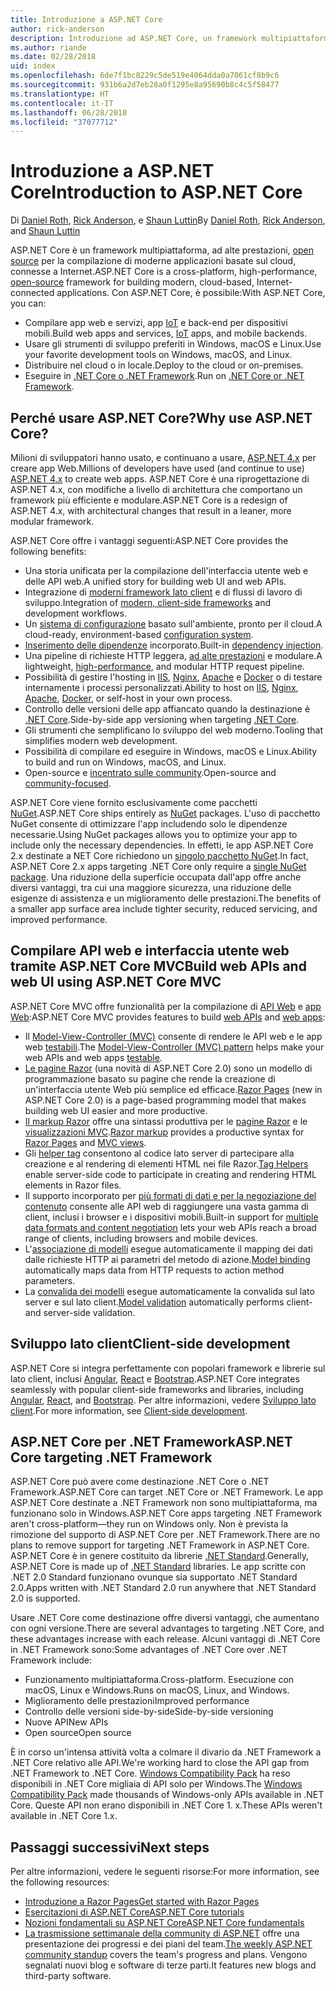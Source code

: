 ```yaml
---
title: Introduzione a ASP.NET Core
author: rick-anderson
description: Introduzione ad ASP.NET Core, un framework multipiattaforma, ad alte prestazioni, open source per la compilazione di applicazioni moderne basate sul cloud, connesse a Internet.
ms.author: riande
ms.date: 02/28/2018
uid: index
ms.openlocfilehash: 6de7f1bc8229c5de519e4064dda0a7061cf8b9c6
ms.sourcegitcommit: 931b6a2d7eb28a0f1295e8a95690b8c4c5f58477
ms.translationtype: HT
ms.contentlocale: it-IT
ms.lasthandoff: 06/28/2018
ms.locfileid: "37077712"
---
```

# <a name="introduction-to-aspnet-core"></a><span data-ttu-id="e345c-103">Introduzione a ASP.NET Core</span><span class="sxs-lookup"><span data-stu-id="e345c-103">Introduction to ASP.NET Core</span></span>

<span data-ttu-id="e345c-104">Di [Daniel Roth](https://github.com/danroth27), [Rick Anderson](https://twitter.com/RickAndMSFT), e [Shaun Luttin](https://twitter.com/dicshaunary)</span><span class="sxs-lookup"><span data-stu-id="e345c-104">By [Daniel Roth](https://github.com/danroth27), [Rick Anderson](https://twitter.com/RickAndMSFT), and [Shaun Luttin](https://twitter.com/dicshaunary)</span></span>

<span data-ttu-id="e345c-105">ASP.NET Core è un framework multipiattaforma, ad alte prestazioni, [open source](https://github.com/aspnet/home) per la compilazione di moderne applicazioni basate sul cloud, connesse a Internet.</span><span class="sxs-lookup"><span data-stu-id="e345c-105">ASP.NET Core is a cross-platform, high-performance, [open-source](https://github.com/aspnet/home) framework for building modern, cloud-based, Internet-connected applications.</span></span> <span data-ttu-id="e345c-106">Con ASP.NET Core, è possibile:</span><span class="sxs-lookup"><span data-stu-id="e345c-106">With ASP.NET Core, you can:</span></span>

* <span data-ttu-id="e345c-107">Compilare app web e servizi, app [IoT](https://www.microsoft.com/internet-of-things/) e back-end per dispositivi mobili.</span><span class="sxs-lookup"><span data-stu-id="e345c-107">Build web apps and services, [IoT](https://www.microsoft.com/internet-of-things/) apps, and mobile backends.</span></span>
* <span data-ttu-id="e345c-108">Usare gli strumenti di sviluppo preferiti in Windows, macOS e Linux.</span><span class="sxs-lookup"><span data-stu-id="e345c-108">Use your favorite development tools on Windows, macOS, and Linux.</span></span>
* <span data-ttu-id="e345c-109">Distribuire nel cloud o in locale.</span><span class="sxs-lookup"><span data-stu-id="e345c-109">Deploy to the cloud or on-premises.</span></span>
* <span data-ttu-id="e345c-110">Eseguire in [.NET Core o .NET Framework](https://docs.microsoft.com/dotnet/articles/standard/choosing-core-framework-server).</span><span class="sxs-lookup"><span data-stu-id="e345c-110">Run on [.NET Core or .NET Framework](https://docs.microsoft.com/dotnet/articles/standard/choosing-core-framework-server).</span></span>

## <a name="why-use-aspnet-core"></a><span data-ttu-id="e345c-111">Perché usare ASP.NET Core?</span><span class="sxs-lookup"><span data-stu-id="e345c-111">Why use ASP.NET Core?</span></span>

<span data-ttu-id="e345c-112">Milioni di sviluppatori hanno usato, e continuano a usare, [ASP.NET 4.x](https://docs.microsoft.com/aspnet/overview) per creare app Web.</span><span class="sxs-lookup"><span data-stu-id="e345c-112">Millions of developers have used (and continue to use) [ASP.NET 4.x](https://docs.microsoft.com/aspnet/overview) to create web apps.</span></span> <span data-ttu-id="e345c-113">ASP.NET Core è una riprogettazione di ASP.NET 4.x, con modifiche a livello di architettura che comportano un framework più efficiente e modulare.</span><span class="sxs-lookup"><span data-stu-id="e345c-113">ASP.NET Core is a redesign of ASP.NET 4.x, with architectural changes that result in a leaner, more modular framework.</span></span>

<span data-ttu-id="e345c-114">ASP.NET Core offre i vantaggi seguenti:</span><span class="sxs-lookup"><span data-stu-id="e345c-114">ASP.NET Core provides the following benefits:</span></span>

* <span data-ttu-id="e345c-115">Una storia unificata per la compilazione dell'interfaccia utente web e delle API web.</span><span class="sxs-lookup"><span data-stu-id="e345c-115">A unified story for building web UI and web APIs.</span></span>
* <span data-ttu-id="e345c-116">Integrazione di [moderni framework lato client](xref:client-side/index) e di flussi di lavoro di sviluppo.</span><span class="sxs-lookup"><span data-stu-id="e345c-116">Integration of [modern, client-side frameworks](xref:client-side/index) and development workflows.</span></span>
* <span data-ttu-id="e345c-117">Un [sistema di configurazione](xref:fundamentals/configuration/index) basato sull'ambiente, pronto per il cloud.</span><span class="sxs-lookup"><span data-stu-id="e345c-117">A cloud-ready, environment-based [configuration system](xref:fundamentals/configuration/index).</span></span>
* <span data-ttu-id="e345c-118">[Inserimento delle dipendenze](xref:fundamentals/dependency-injection) incorporato.</span><span class="sxs-lookup"><span data-stu-id="e345c-118">Built-in [dependency injection](xref:fundamentals/dependency-injection).</span></span>
* <span data-ttu-id="e345c-119">Una pipeline di richieste HTTP leggera, [ad alte prestazioni](https://github.com/aspnet/benchmarks) e modulare.</span><span class="sxs-lookup"><span data-stu-id="e345c-119">A lightweight, [high-performance](https://github.com/aspnet/benchmarks), and modular HTTP request pipeline.</span></span>
* <span data-ttu-id="e345c-120">Possibilità di gestire l'hosting in [IIS](xref:host-and-deploy/iis/index), [Nginx](xref:host-and-deploy/linux-nginx), [Apache](xref:host-and-deploy/linux-apache) e [Docker](xref:host-and-deploy/docker/index) o di testare internamente i processi personalizzati.</span><span class="sxs-lookup"><span data-stu-id="e345c-120">Ability to host on [IIS](xref:host-and-deploy/iis/index), [Nginx](xref:host-and-deploy/linux-nginx), [Apache](xref:host-and-deploy/linux-apache), [Docker](xref:host-and-deploy/docker/index), or self-host in your own process.</span></span>
* <span data-ttu-id="e345c-121">Controllo delle versioni delle app affiancato quando la destinazione è [.NET Core](https://docs.microsoft.com/dotnet/articles/standard/choosing-core-framework-server).</span><span class="sxs-lookup"><span data-stu-id="e345c-121">Side-by-side app versioning when targeting [.NET Core](https://docs.microsoft.com/dotnet/articles/standard/choosing-core-framework-server).</span></span>
* <span data-ttu-id="e345c-122">Gli strumenti che semplificano lo sviluppo del web moderno.</span><span class="sxs-lookup"><span data-stu-id="e345c-122">Tooling that simplifies modern web development.</span></span>
* <span data-ttu-id="e345c-123">Possibilità di compilare ed eseguire in Windows, macOS e Linux.</span><span class="sxs-lookup"><span data-stu-id="e345c-123">Ability to build and run on Windows, macOS, and Linux.</span></span>
* <span data-ttu-id="e345c-124">Open-source e [incentrato sulle community](https://live.asp.net/).</span><span class="sxs-lookup"><span data-stu-id="e345c-124">Open-source and [community-focused](https://live.asp.net/).</span></span>

<span data-ttu-id="e345c-125">ASP.NET Core viene fornito esclusivamente come pacchetti [NuGet](https://www.nuget.org/).</span><span class="sxs-lookup"><span data-stu-id="e345c-125">ASP.NET Core ships entirely as [NuGet](https://www.nuget.org/) packages.</span></span> <span data-ttu-id="e345c-126">L'uso di pacchetto NuGet consente di ottimizzare l'app includendo solo le dipendenze necessarie.</span><span class="sxs-lookup"><span data-stu-id="e345c-126">Using NuGet packages allows you to optimize your app to include only the necessary dependencies.</span></span> <span data-ttu-id="e345c-127">In effetti, le app ASP.NET Core 2.x destinate a NET Core richiedono un [singolo pacchetto NuGet](xref:fundamentals/metapackage).</span><span class="sxs-lookup"><span data-stu-id="e345c-127">In fact, ASP.NET Core 2.x apps targeting .NET Core only require a [single NuGet package](xref:fundamentals/metapackage).</span></span> <span data-ttu-id="e345c-128">Una riduzione della superficie occupata dall'app offre anche diversi vantaggi, tra cui una maggiore sicurezza, una riduzione delle esigenze di assistenza e un miglioramento delle prestazioni.</span><span class="sxs-lookup"><span data-stu-id="e345c-128">The benefits of a smaller app surface area include tighter security, reduced servicing, and improved performance.</span></span>

## <a name="build-web-apis-and-web-ui-using-aspnet-core-mvc"></a><span data-ttu-id="e345c-129">Compilare API web e interfaccia utente web tramite ASP.NET Core MVC</span><span class="sxs-lookup"><span data-stu-id="e345c-129">Build web APIs and web UI using ASP.NET Core MVC</span></span>

<span data-ttu-id="e345c-130">ASP.NET Core MVC offre funzionalità per la compilazione di [API Web](xref:tutorials/index#build-web-apis) e [app Web](xref:tutorials/index#build-web-apps):</span><span class="sxs-lookup"><span data-stu-id="e345c-130">ASP.NET Core MVC provides features to build [web APIs](xref:tutorials/index#build-web-apis) and [web apps](xref:tutorials/index#build-web-apps):</span></span>

* <span data-ttu-id="e345c-131">Il [Model-View-Controller (MVC)](xref:mvc/overview) consente di rendere le API web e le app web [testabili](xref:test/index).</span><span class="sxs-lookup"><span data-stu-id="e345c-131">The [Model-View-Controller (MVC) pattern](xref:mvc/overview) helps make your web APIs and web apps [testable](xref:test/index).</span></span>
* <span data-ttu-id="e345c-132">[Le pagine Razor](xref:razor-pages/index) (una novità di ASP.NET Core 2.0) sono un modello di programmazione basato su pagine che rende la creazione di un'interfaccia utente Web più semplice ed efficace.</span><span class="sxs-lookup"><span data-stu-id="e345c-132">[Razor Pages](xref:razor-pages/index) (new in ASP.NET Core 2.0) is a page-based programming model that makes building web UI easier and more productive.</span></span>
* <span data-ttu-id="e345c-133">[Il markup Razor](xref:mvc/views/razor) offre una sintassi produttiva per le [pagine Razor](xref:razor-pages/index) e le [visualizzazioni MVC](xref:mvc/views/overview).</span><span class="sxs-lookup"><span data-stu-id="e345c-133">[Razor markup](xref:mvc/views/razor) provides a productive syntax for [Razor Pages](xref:razor-pages/index) and [MVC views](xref:mvc/views/overview).</span></span>
* <span data-ttu-id="e345c-134">Gli [helper tag](xref:mvc/views/tag-helpers/intro) consentono al codice lato server di partecipare alla creazione e al rendering di elementi HTML nei file Razor.</span><span class="sxs-lookup"><span data-stu-id="e345c-134">[Tag Helpers](xref:mvc/views/tag-helpers/intro) enable server-side code to participate in creating and rendering HTML elements in Razor files.</span></span>
* <span data-ttu-id="e345c-135">Il supporto incorporato per [più formati di dati e per la negoziazione del contenuto](xref:web-api/advanced/formatting) consente alle API web di raggiungere una vasta gamma di client, inclusi i browser e i dispositivi mobili.</span><span class="sxs-lookup"><span data-stu-id="e345c-135">Built-in support for [multiple data formats and content negotiation](xref:web-api/advanced/formatting) lets your web APIs reach a broad range of clients, including browsers and mobile devices.</span></span>
* <span data-ttu-id="e345c-136">L'[associazione di modelli](xref:mvc/models/model-binding) esegue automaticamente il mapping dei dati dalle richieste HTTP ai parametri del metodo di azione.</span><span class="sxs-lookup"><span data-stu-id="e345c-136">[Model binding](xref:mvc/models/model-binding) automatically maps data from HTTP requests to action method parameters.</span></span>
* <span data-ttu-id="e345c-137">La [convalida dei modelli](xref:mvc/models/validation) esegue automaticamente la convalida sul lato server e sul lato client.</span><span class="sxs-lookup"><span data-stu-id="e345c-137">[Model validation](xref:mvc/models/validation) automatically performs client- and server-side validation.</span></span>

## <a name="client-side-development"></a><span data-ttu-id="e345c-138">Sviluppo lato client</span><span class="sxs-lookup"><span data-stu-id="e345c-138">Client-side development</span></span>

<span data-ttu-id="e345c-139">ASP.NET Core si integra perfettamente con popolari framework e librerie sul lato client, inclusi [Angular](xref:spa/angular), [React](xref:spa/react) e [Bootstrap](xref:client-side/bootstrap).</span><span class="sxs-lookup"><span data-stu-id="e345c-139">ASP.NET Core integrates seamlessly with popular client-side frameworks and libraries, including [Angular](xref:spa/angular), [React](xref:spa/react), and [Bootstrap](xref:client-side/bootstrap).</span></span> <span data-ttu-id="e345c-140">Per altre informazioni, vedere [Sviluppo lato client](xref:client-side/index).</span><span class="sxs-lookup"><span data-stu-id="e345c-140">For more information, see [Client-side development](xref:client-side/index).</span></span>

## <a name="aspnet-core-targeting-net-framework"></a><span data-ttu-id="e345c-141">ASP.NET Core per .NET Framework</span><span class="sxs-lookup"><span data-stu-id="e345c-141">ASP.NET Core targeting .NET Framework</span></span>

<span data-ttu-id="e345c-142">ASP.NET Core può avere come destinazione .NET Core o .NET Framework.</span><span class="sxs-lookup"><span data-stu-id="e345c-142">ASP.NET Core can target .NET Core or .NET Framework.</span></span> <span data-ttu-id="e345c-143">Le app ASP.NET Core destinate a .NET Framework non sono multipiattaforma, ma funzionano solo in Windows.</span><span class="sxs-lookup"><span data-stu-id="e345c-143">ASP.NET Core apps targeting .NET Framework aren't cross-platform&mdash;they run on Windows only.</span></span> <span data-ttu-id="e345c-144">Non è prevista la rimozione del supporto di ASP.NET Core per .NET Framework.</span><span class="sxs-lookup"><span data-stu-id="e345c-144">There are no plans to remove support for targeting .NET Framework in ASP.NET Core.</span></span> <span data-ttu-id="e345c-145">ASP.NET Core è in genere costituito da librerie [.NET Standard](/dotnet/standard/net-standard).</span><span class="sxs-lookup"><span data-stu-id="e345c-145">Generally, ASP.NET Core is made up of [.NET Standard](/dotnet/standard/net-standard) libraries.</span></span> <span data-ttu-id="e345c-146">Le app scritte con .NET 2.0 Standard funzionano ovunque sia supportato .NET Standard 2.0.</span><span class="sxs-lookup"><span data-stu-id="e345c-146">Apps written with .NET Standard 2.0 run anywhere that .NET Standard 2.0 is supported.</span></span>

<span data-ttu-id="e345c-147">Usare .NET Core come destinazione offre diversi vantaggi, che aumentano con ogni versione.</span><span class="sxs-lookup"><span data-stu-id="e345c-147">There are several advantages to targeting .NET Core, and these advantages increase with each release.</span></span> <span data-ttu-id="e345c-148">Alcuni vantaggi di .NET Core in .NET Framework sono:</span><span class="sxs-lookup"><span data-stu-id="e345c-148">Some advantages of .NET Core over .NET Framework include:</span></span>

* <span data-ttu-id="e345c-149">Funzionamento multipiattaforma.</span><span class="sxs-lookup"><span data-stu-id="e345c-149">Cross-platform.</span></span> <span data-ttu-id="e345c-150">Esecuzione con macOS, Linux e Windows.</span><span class="sxs-lookup"><span data-stu-id="e345c-150">Runs on macOS, Linux, and Windows.</span></span>
* <span data-ttu-id="e345c-151">Miglioramento delle prestazioni</span><span class="sxs-lookup"><span data-stu-id="e345c-151">Improved performance</span></span>
* <span data-ttu-id="e345c-152">Controllo delle versioni side-by-side</span><span class="sxs-lookup"><span data-stu-id="e345c-152">Side-by-side versioning</span></span>
* <span data-ttu-id="e345c-153">Nuove API</span><span class="sxs-lookup"><span data-stu-id="e345c-153">New APIs</span></span>
* <span data-ttu-id="e345c-154">Open source</span><span class="sxs-lookup"><span data-stu-id="e345c-154">Open source</span></span>

<span data-ttu-id="e345c-155">È in corso un'intensa attività volta a colmare il divario da .NET Framework a .NET Core relativo alle API.</span><span class="sxs-lookup"><span data-stu-id="e345c-155">We're working hard to close the API gap from .NET Framework to .NET Core.</span></span> <span data-ttu-id="e345c-156">[Windows Compatibility Pack](/dotnet/core/porting/windows-compat-pack) ha reso disponibili in .NET Core migliaia di API solo per Windows.</span><span class="sxs-lookup"><span data-stu-id="e345c-156">The [Windows Compatibility Pack](/dotnet/core/porting/windows-compat-pack) made thousands of Windows-only APIs available in .NET Core.</span></span> <span data-ttu-id="e345c-157">Queste API non erano disponibili in .NET Core 1. x.</span><span class="sxs-lookup"><span data-stu-id="e345c-157">These APIs weren't available in .NET Core 1.x.</span></span>

## <a name="next-steps"></a><span data-ttu-id="e345c-158">Passaggi successivi</span><span class="sxs-lookup"><span data-stu-id="e345c-158">Next steps</span></span>

<span data-ttu-id="e345c-159">Per altre informazioni, vedere le seguenti risorse:</span><span class="sxs-lookup"><span data-stu-id="e345c-159">For more information, see the following resources:</span></span>

* [<span data-ttu-id="e345c-160">Introduzione a Razor Pages</span><span class="sxs-lookup"><span data-stu-id="e345c-160">Get started with Razor Pages</span></span>](xref:tutorials/razor-pages/razor-pages-start)
* [<span data-ttu-id="e345c-161">Esercitazioni di ASP.NET Core</span><span class="sxs-lookup"><span data-stu-id="e345c-161">ASP.NET Core tutorials</span></span>](xref:tutorials/index)
* [<span data-ttu-id="e345c-162">Nozioni fondamentali su ASP.NET Core</span><span class="sxs-lookup"><span data-stu-id="e345c-162">ASP.NET Core fundamentals</span></span>](xref:fundamentals/index)
* <span data-ttu-id="e345c-163">[La trasmissione settimanale della community di ASP.NET](https://live.asp.net/) offre una presentazione dei progressi e dei piani del team.</span><span class="sxs-lookup"><span data-stu-id="e345c-163">[The weekly ASP.NET community standup](https://live.asp.net/) covers the team's progress and plans.</span></span> <span data-ttu-id="e345c-164">Vengono segnalati nuovi blog e software di terze parti.</span><span class="sxs-lookup"><span data-stu-id="e345c-164">It features new blogs and third-party software.</span></span>
